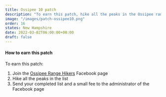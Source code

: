 ```yaml
---
title: Ossipee 10 patch 
description: "To earn this patch, hike all the peaks in the Ossipee range"
image: "/images/patch-ossipee10.png"
order: 16 
states: New Hampshire
date: 2022-03-02T06:00:00+00:00
draft: false
---
```

#### How to earn this patch
To earn this patch:
1. Join the <a href="https://www.facebook.com/groups/512989592604540">Ossipee Range Hikers</a> Facebook page
2. Hike all the peaks in the list
3. Send your completed list and a small fee to the administrator of the Facebook page
